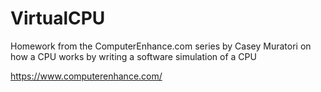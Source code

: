 # VirtualCPU
Homework from the ComputerEnhance.com series by Casey Muratori on how a CPU works by writing a software simulation of a CPU

https://www.computerenhance.com/
